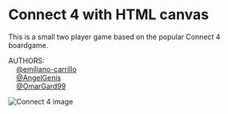 # Connect 4 with HTML canvas

This is a small two player game based on the popular Connect 4 boardgame.  

AUTHORS:  
&nbsp;&nbsp;&nbsp;&nbsp;[@emiliano-carrillo](https://github.com/emiliano-carrillo)  
&nbsp;&nbsp;&nbsp;&nbsp;[@AngelGenis](https://github.com/AngelGenis)  
&nbsp;&nbsp;&nbsp;&nbsp;[@OmarGard99](https://github.com/OmarGard99)  

![Connect 4 image](https://github.com/emiliano-carrillo/Connect4_Canvas/blob/master/Captura%20de%20pantalla%202018-10-23%20a%20la(s)%200.12.41.png)
